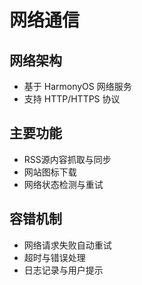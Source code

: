 # 网络通信

## 网络架构
- 基于 HarmonyOS 网络服务
- 支持 HTTP/HTTPS 协议

## 主要功能
- RSS源内容抓取与同步
- 网站图标下载
- 网络状态检测与重试

## 容错机制
- 网络请求失败自动重试
- 超时与错误处理
- 日志记录与用户提示 